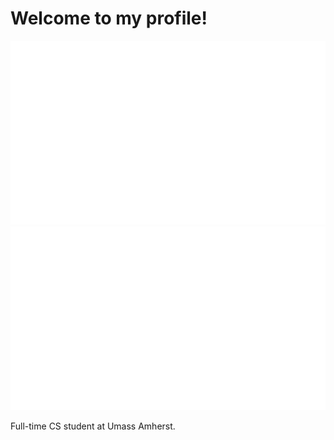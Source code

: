 # Welcome to my profile!

![](https://github.com/hacherio/hacherio/blob/master/generated/overview.svg)
![](https://github.com/hacherio/hacherio/blob/master/generated/languages.svg)

Full-time CS student at Umass Amherst.
